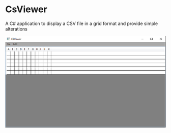 # CsViewer
A C# application to display a CSV file in a grid format and provide simple alterations

![image](https://github.com/RWilko31/CsViewer/blob/main/CsViewer.PNG)
